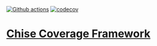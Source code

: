 [![Github actions](https://github.com/parzival3/csp/workflows/Scala%20CI/badge.svg)](https://parzival3.github.io/Coverage/) [![codecov](https://codecov.io/gh/parzival3/Coverage/branch/master/graph/badge.svg?token=HW99139VO5)](https://codecov.io/gh/parzival3/Coverage)

# [Chise Coverage Framework](https://parzival3.github.io/Coverage/)
